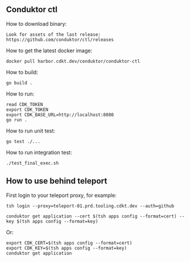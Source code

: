 ## Conduktor ctl
How to download binary:
```
Look for assets of the last release:
https://github.com/conduktor/ctl/releases
```
How to get the latest docker image:
```
docker pull harbor.cdkt.dev/conduktor/conduktor-ctl
```

How to build:
```
go build .
```

How to run:
```
read CDK_TOKEN
export CDK_TOKEN
export CDK_BASE_URL=http://localhost:8080
go run . 
```

How to run unit test:
```
go test ./...
```

How to run integration test:
```
./test_final_exec.sh
```

## How to use behind teleport

First login to your teleport proxy, for example:
```
tsh login --proxy=teleport-01.prd.tooling.cdkt.dev --auth=github
```

```
conduktor get application --cert $(tsh apps config --format=cert) --key $(tsh apps config --format=key)
```

Or:
```
export CDK_CERT=$(tsh apps config --format=cert)
export CDK_KEY=$(tsh apps config --format=key)
conduktor get application
```
